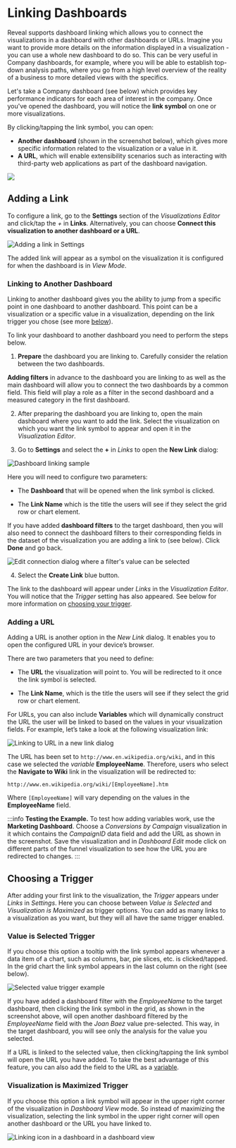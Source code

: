# Linking Dashboards

Reveal supports dashboard linking which allows you to connect the visualizations in a dashboard with other dashboards or URLs. Imagine you want to provide more details on the information displayed in a visualization - you can use a whole new dashboard to do so. This can be very useful in Company dashboards, for example, where you will be able to establish top-down analysis paths, where you go from a high level overview of the reality of a business to more detailed views with the specifics. 

Let's take a Company dashboard (see below) which provides key performance indicators for each area of interest in the company. Once you've opened the dashboard, you will notice the **link symbol** on one or more visualizations. 

By clicking/tapping the link symbol, you can open: 

* **Another dashboard** (shown in the screenshot below), which gives more specific information related to the visualization or a value in it.
* **A URL**, which will enable extensibility scenarios such as interacting with third-party web applications as part of the dashboard navigation. 

![](images/sample-linked-dashboards.png)

## Adding a Link 

To configure a link, go to the **Settings** section of the *Visualizations Editor* and click/tap the *+* in **Links**. Alternatively, you can choose **Connect this visualization to another dashboard or a URL**.

![Adding a link in Settings](images/settings-linking-option.png)

The added link will appear as a symbol on the visualization it is configured for when the dashboard is in *View Mode*.  

### Linking to Another Dashboard

Linking to another dashboard gives you the ability to jump from a specific point in one dashboard to another dashboard. This point can be a visualization or a specific value in a visualization, depending on the link trigger you chose (see more [below](#choosing-a-trigger)).

To link your dashboard to another dashboard you need to perform the steps below.  

1. **Prepare** the dashboard you are linking to. Carefully consider the relation between the two dashboards. 

  **Adding filters** in advance to the dashboard you are linking to as well as the main dashboard will allow you to connect the two dashboards by a common field. This field will play a role as a filter in the second dashboard and a measured category in the first dashboard. 

2. After preparing the dashboard you are linking to, open the main dashboard where you want to add the link. Select the visualization on which you want the link symbol to appear and open it in the *Visualization Editor*. 

3. Go to **Settings** and select the **+** in *Links* to open the **New Link** dialog: 

  ![Dashboard linking sample](images/connecting-to-another-dashboard-option.png)

  Here you will need to configure two parameters:

  * The **Dashboard** that will be opened when the link symbol is clicked.

  * The **Link Name** which is the title the users will see if they select the grid row or chart element.

  If you have added **dashboard filters** to the target dashboard, then you will also need to connect the dashboard filters to their corresponding fields in the dataset of the visualization you are adding a link to (see below). Click **Done** and go back. 

  ![Edit connection dialog where a filter's value can be selected](images/edit-connection-dialog.png)

4. Select the **Create Link** blue button. 

The link to the dashboard will appear under *Links* in the *Visualization Editor*. You will notice that the *Trigger* setting has also appeared. See below for more information on [choosing your trigger](#choosing-a-trigger).  

### Adding a URL 

Adding a URL is another option in the *New Link* dialog. It enables you to open the configured URL in your device’s browser. 

There are two parameters that you need to define:

  - The **URL** the visualization will point to. You will be redirected to it once the link symbol is selected.
  
  - The **Link Name**, which is the title the users will see if they select the grid row or chart element.

For URLs, you can also include **Variables** which will dynamically
construct the URL the user will be linked to based on the values in your
visualization fields. For example, let’s take a look at the following
visualization link:

![Linking to  URL in a new link dialog](images/linking-to-url.png)

The URL has been set to `http://www.en.wikipedia.org/wiki`, and in this case we selected the *variable* **EmployeeName**. Therefore, users who select
the **Navigate to Wiki** link in the visualization will be redirected to:

`http://www.en.wikipedia.org/wiki/[EmployeeName].htm`

Where `[EmployeeName]` will vary depending on the values in the **EmployeeName** field.

:::info **Testing the Example.**
To test how adding variables work, use the **Marketing Dashboard**. Choose a *Conversions by Campaign* visualization in it which contains the *CampaignID* data field and add the URL as shown in the screenshot. Save the visualization and in *Dashboard Edit* mode click on different parts of the funnel visualization to see how the URL you are redirected to changes. 
:::

## Choosing a Trigger

After adding your first link to the visualization, the *Trigger* appears under *Links* in *Settings*. Here you can choose between *Value is Selected* and *Visualization is Maximized* as trigger options. 
You can add as many links to a visualization as you want, but they will all have the same trigger enabled. 

### Value is Selected Trigger

If you choose this option a tooltip with the link symbol appears whenever a data item of a chart, such as columns, bar, pie slices, etc. is clicked/tapped. In the grid chart the link symbol appears in the last column on the right (see below).

![Selected value trigger example](images/selected-value-trigger.png)

If you have added a dashboard filter with the *EmployeeName* to the target dashboard, then clicking the link symbol in the grid, as shown in the screenshot above, will open another dashboard filtered by the *EmployeeName* field with the *Joan Baez* value pre-selected. This way, in the target dashboard, you will see only the analysis for the value you selected.

If a URL is linked to the selected value, then clicking/tapping the link symbol will open the URL you have added. To take the best advantage of this feature, you can also add the field to the URL as a [variable](#adding-a-url). 

### Visualization is Maximized Trigger 

If you choose this option a link symbol will appear in the upper right corner of the visualization in *Dashboard View* mode. So instead of maximizing the visualization, selecting the link symbol in the upper right corner will open another dashboard or the URL you have linked to.

![Linking icon in a dashboard in a dashboard view](images/maximized-visualization-trigger.png)